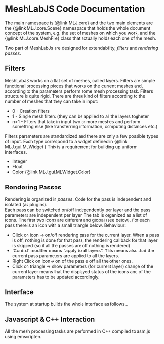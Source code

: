 MeshLabJS Code Documentation
=========

The main namespace is {@link MLJ.core} and the two main elements are the {@link MLJ.core.Scene}
 namespace that holds the whole document concept of the system, e.g. the set of meshes on which
 you work, and the {@link MLJ.core.MeshFile} class that actually holds each one of the mesh.

Two part of MeshLabJs are designed for extendability, *filters* and *rendering passes*.

Filters
-------
MeshLabJS works on a flat set of meshes, called layers. 
Filters are simple functional processing pieces that works on the current meshes and, according to the parameters perform some mesh processing task. 
Filters structure is quite rigid. There are three kind of filters according to the number of meshes that they can take in input: 
- 0 - Creation filters
- 1 - Single mesh filters (they can be applied to all the layers togheter
- n>1 - Filters that take in input two or more meshes and perform something else (like transferring information, computing distances etc.)

Filters parameters are standardized and there are only a few possible types of input. Each type correspond to a widget defined in {@link MLJ.gui.MLWidget } This is a requirement for building up uniform interfaces. 
- Integer
- Float 
- Color {@link MLJ.gui.MLWidget.Color}


Rendering Passes
---------
Rendering is organized in *passes*. Code for the pass is independent and isolated (as plugins).  
Each pass can be switched on/off independently per layer and the pass parameters are independent per layer. 
The tab is organized as a list of icons. The first two icons are different and global (see below). 
For each pass there is an icon with a small triangle below. 
Behaviour:
-  Click on icon -> on/off rendering pass for the current layer. When a pass is off, nothing is done for that pass, the rendering callback for that layer is skipped (so if all the passes are off nothing is rendered) 
- ‘Control’ modifier means “apply to all layers”. This means also that the current pass parameters are applied to all the layers. 
- Right Click on icon-> on of the pass e off all the other ones. 
- Click on triangle -> show parameters (for current layer)
change of the current layer means that the displayed status of the icons and of the parameters has to be updated accordingly.


Interface
--------- 
The system at startup builds the whole interface as follows...


Javascript & C++ Interaction
----------------------------
All the mesh processing tasks are performed in C++ compiled to asm.js using emscripten.

